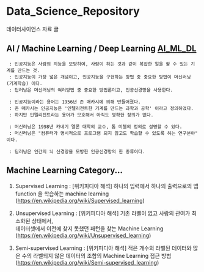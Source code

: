 # Data_Science_Repository
데이터사이언스 자료 글

## AI / Machine Learning / Deep Learning [AI_ML_DL](AI_ML_DL.ppt)
     : 인공지능은 사람의 지능을 모방하여, 사람이 하는 것과 같이 복잡한 일을 할 수 있는 기계를 만드는 것.
     : 인공지능이 가장 넓은 개념이고, 인공지능을 구현하는 방법 중 중요한 방법이 머신러닝 (기계학습) 이다.
     : 딥러닝은 머신러닝의 여러방법 중 중요한 방법론이고, 인공신경망을 사용한다.
     
     : 인공지능이라는 용어는 1956년 존 매카시에 의해 만들어졌다.
     : 존 매카시는 인공지능은 '인텔리전트한 기계를 만드는 과학과 공학' 이라고 정의하였다.
     : 하지만 인텔리전트라는 용어가 모호해서 아직도 명확한 정의가 없다.
     
     : 머신러닝은 1998년 카네기 멜론 대학의 교수, 톰 미첼의 정의로 설명할 수 있다.
     : 머신러닝은 "컴퓨터가 명시적으로 프로그램 되지 않고도 학습할 수 있도록 하는 연구분야" 이다.
     
     : 딥러닝은 인간의 뇌 신경망을 모방한 인공신경망의 한 종류이다.

## Machine Learning Category...
  1. Supervised Learning
     : [위키피디아 해석] 하나의 입력에서 하나의 출력으로의 맵 function 을 학습하는 machine learning
        (https://en.wikipedia.org/wiki/Supervised_learning)
       
  2. Unsupervised Learning
     : [위키피디아 해석] 기존 라벨이 없고 사람의 관여가 최소화된 상태에서, <br> 
                        데이터셋에서 이전에 찾지 못했던 패턴을 찾는 Machine Learning  <br>
        (https://en.wikipedia.org/wiki/Unsupervised_learning)
     
  3. Semi-supervised Learning
     : [위키피디아 해석] 적은 개수의 라벨된 데이터와 많은 수의 라벨되지 않은 데이터의 조합의 Machine Learning 접근 방법
        (https://en.wikipedia.org/wiki/Semi-supervised_learning)


